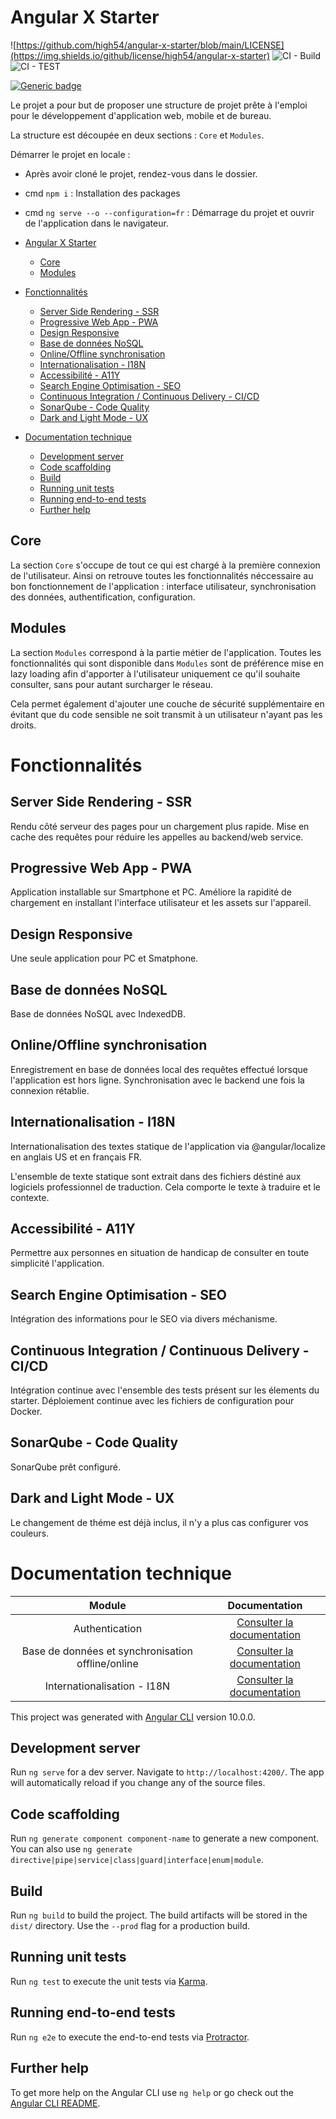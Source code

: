 # Angular X Starter

![https://github.com/high54/angular-x-starter/blob/main/LICENSE](https://img.shields.io/github/license/high54/angular-x-starter)
![CI - Build](https://github.com/high54/angular-x-starter/workflows/Build/badge.svg)
![CI - TEST](https://github.com/high54/angular-x-starter/workflows/Test/badge.svg)

[![Generic badge](https://img.shields.io/badge/Coverage-87.3%25-green.svg)](https://shields.io/)


Le projet a pour but de proposer une structure de projet prête à l'emploi pour le développement d'application web, mobile et de bureau.

La structure est découpée en deux sections : `Core` et `Modules`.

Démarrer le projet en locale :

- Après avoir cloné le projet, rendez-vous dans le dossier.
- cmd `npm i` : Installation des packages
- cmd `ng serve --o --configuration=fr` : Démarrage du projet et ouvrir de l'application dans le navigateur. 

- [Angular X Starter](#angular-x-starter)
  - [Core](#core)
  - [Modules](#modules)
- [Fonctionnalités](#fonctionnalités)
  - [Server Side Rendering - SSR](#server-side-rendering---ssr)
  - [Progressive Web App - PWA](#progressive-web-app---pwa)
  - [Design Responsive](#design-responsive)
  - [Base de données NoSQL](#base-de-données-nosql)
  - [Online/Offline synchronisation](#onlineoffline-synchronisation)
  - [Internationalisation - I18N](#internationalisation---i18n)
  - [Accessibilité - A11Y](#accessibilité---a11y)
  - [Search Engine Optimisation - SEO](#search-engine-optimisation---seo)
  - [Continuous Integration / Continuous Delivery - CI/CD](#continuous-integration--continuous-delivery---cicd)
  - [SonarQube - Code Quality](#sonarqube---code-quality)
  - [Dark and Light Mode - UX](#dark-and-light-mode---ux)
- [Documentation technique](#documentation-technique)
  - [Development server](#development-server)
  - [Code scaffolding](#code-scaffolding)
  - [Build](#build)
  - [Running unit tests](#running-unit-tests)
  - [Running end-to-end tests](#running-end-to-end-tests)
  - [Further help](#further-help)


## Core

La section `Core` s'occupe de tout ce qui est chargé à la première connexion de l'utilisateur. Ainsi on retrouve toutes les fonctionnalités néccessaire au bon fonctionnement de l'application : interface utilisateur, synchronisation des données, authentification, configuration.

## Modules

La section `Modules` correspond à la partie métier de l'application. Toutes les fonctionnalités qui sont disponible dans `Modules` sont de préférence mise en lazy loading afin d'apporter à l'utilisateur uniquement ce qu'il souhaite consulter, sans pour autant surcharger le réseau. 

Cela permet également d'ajouter une couche de sécurité supplémentaire en évitant que du code sensible ne soit transmit à un utilisateur n'ayant pas les droits.

# Fonctionnalités

## Server Side Rendering - SSR

Rendu côté serveur des pages pour un chargement plus rapide.
Mise en cache des requêtes pour réduire les appelles au backend/web service.


## Progressive Web App - PWA

Application installable sur Smartphone et PC.
Améliore la rapidité de chargement en installant l'interface utilisateur et les assets sur l'appareil.


## Design Responsive

Une seule application pour PC et Smatphone.


## Base de données NoSQL

Base de données NoSQL avec IndexedDB.


## Online/Offline synchronisation

Enregistrement en base de données local des requêtes effectué lorsque l'application est hors ligne.
Synchronisation avec le backend une fois la connexion rétablie.


## Internationalisation - I18N

Internationalisation des textes statique de l'application via @angular/localize en anglais US et en français FR.

L'ensemble de texte statique sont extrait dans des fichiers déstiné aux logiciels professionnel de traduction.
Cela comporte le texte à traduire et le contexte.


## Accessibilité - A11Y

Permettre aux personnes en situation de handicap de consulter en toute simplicité l'application.


## Search Engine Optimisation - SEO

Intégration des informations pour le SEO via divers méchanisme.


## Continuous Integration / Continuous Delivery - CI/CD

Intégration continue avec l'ensemble des tests présent sur les élements du starter.
Déploiement continue avec les fichiers de configuration pour Docker.


## SonarQube - Code Quality

SonarQube prêt configuré.


## Dark and Light Mode - UX

Le changement de théme est déjà inclus, il n'y a plus cas configurer vos couleurs.


# Documentation technique


|                      Module                       |                       Documentation                       |
| :-----------------------------------------------: | :-------------------------------------------------------: |
|                  Authentication                   | [Consulter la documentation](src/app/core/auth/README.md) |
| Base de données et synchronisation offline/online |  [Consulter la documentation](src/app/core/database/README.md)   |
|            Internationalisation - I18N            |  [Consulter la documentation](/INTERNATIONALIZATION.md)   |



This project was generated with [Angular CLI](https://github.com/angular/angular-cli) version 10.0.0.

## Development server

Run `ng serve` for a dev server. Navigate to `http://localhost:4200/`. The app will automatically reload if you change any of the source files.

## Code scaffolding

Run `ng generate component component-name` to generate a new component. You can also use `ng generate directive|pipe|service|class|guard|interface|enum|module`.

## Build

Run `ng build` to build the project. The build artifacts will be stored in the `dist/` directory. Use the `--prod` flag for a production build.

## Running unit tests

Run `ng test` to execute the unit tests via [Karma](https://karma-runner.github.io).

## Running end-to-end tests

Run `ng e2e` to execute the end-to-end tests via [Protractor](http://www.protractortest.org/).

## Further help

To get more help on the Angular CLI use `ng help` or go check out the [Angular CLI README](https://github.com/angular/angular-cli/blob/master/README.md).
